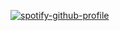 [![spotify-github-profile](https://spotify-github-profile.kittinanx.com/api/view?uid=dht0d9fs3tj8vvgf2gupo56lx&cover_image=true&theme=natemoo-re&show_offline=true&background_color=121212&interchange=true&bar_color=53b14f&bar_color_cover=false)](https://github.com/kittinan/spotify-github-profile)

